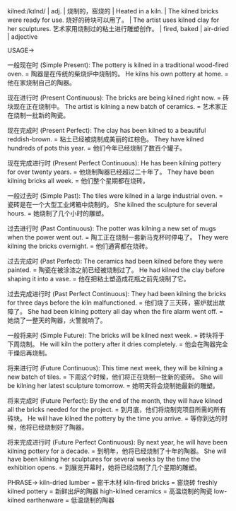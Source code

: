 kilned:/kɪlnd/ | adj. | 烧制的，窑烧的 | Heated in a kiln. | The kilned bricks were ready for use. 烧好的砖块可以用了。 |  The artist uses kilned clay for her sculptures. 艺术家用烧制过的粘土进行雕塑创作。 | fired, baked | air-dried | adjective

USAGE->

一般现在时 (Simple Present):
The pottery is kilned in a traditional wood-fired oven. = 陶器是在传统的柴烧炉中烧制的。
He kilns his own pottery at home. = 他在家烧制自己的陶器。

现在进行时 (Present Continuous):
The bricks are being kilned right now. = 砖块现在正在烧制中。
The artist is kilning a new batch of ceramics. = 艺术家正在烧制一批新的陶瓷。

现在完成时 (Present Perfect):
The clay has been kilned to a beautiful reddish-brown. = 粘土已经被烧制成美丽的红棕色。
They have kilned hundreds of pots this year. = 他们今年已经烧制了数百个罐子。

现在完成进行时 (Present Perfect Continuous):
He has been kilning pottery for over twenty years. = 他烧制陶器已经超过二十年了。
They have been kilning bricks all week. = 他们整个星期都在烧砖。

一般过去时 (Simple Past):
The tiles were kilned in a large industrial oven. = 瓷砖是在一个大型工业烤箱中烧制的。
She kilned the sculpture for several hours. = 她烧制了几个小时的雕塑。


过去进行时 (Past Continuous):
The potter was kilning a new set of mugs when the power went out. =  陶工正在烧制一套新马克杯时停电了。
They were kilning the bricks overnight. = 他们通宵都在烧砖。

过去完成时 (Past Perfect):
The ceramics had been kilned before they were painted. = 陶瓷在被涂漆之前已经被烧制过了。
He had kilned the clay before shaping it into a vase. = 他在把粘土塑造成花瓶之前先烧制了它。

过去完成进行时 (Past Perfect Continuous):
They had been kilning the bricks for three days before the kiln malfunctioned. = 他们烧了三天砖，窑炉就出故障了。
She had been kilning pottery all day when the fire alarm went off. = 她烧了一整天的陶器，火警就响了。


一般将来时 (Simple Future):
The bricks will be kilned next week. = 砖块将于下周烧制。
He will kiln the pottery after it dries completely. = 他会在陶器完全干燥后再烧制。

将来进行时 (Future Continuous):
This time next week, they will be kilning a new batch of tiles. = 下周这个时候，他们将正在烧制一批新的瓷砖。
She will be kilning her latest sculpture tomorrow. = 她明天将会烧制她最新的雕塑。


将来完成时 (Future Perfect):
By the end of the month, they will have kilned all the bricks needed for the project. = 到月底，他们将烧制完项目所需的所有砖块。
He will have kilned the pottery by the time you arrive. = 等你到达的时候，他将已经烧制好了陶器。

将来完成进行时 (Future Perfect Continuous):
By next year, he will have been kilning pottery for a decade. = 到明年，他将已经烧制了十年的陶器。
She will have been kilning her sculptures for several weeks by the time the exhibition opens. = 到展览开幕时，她将已经烧制了几个星期的雕塑。



PHRASE->
kiln-dried lumber = 窑干木材
kiln-fired bricks = 窑烧砖
freshly kilned pottery = 新鲜出炉的陶器
high-kilned ceramics = 高温烧制的陶瓷
low-kilned earthenware = 低温烧制的陶器
